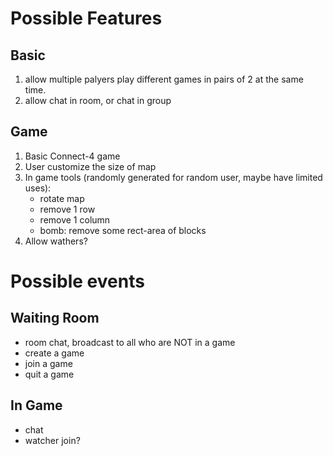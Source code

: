 # Possible Features

## Basic

1. allow multiple palyers play different games in pairs of 2 at the same time.
2. allow chat in room, or chat in group

## Game

1. Basic Connect-4 game
2. User customize the size of map
3. In game tools (randomly generated for random user, maybe have limited uses):
	* rotate map
	* remove 1 row
	* remove 1 column
	* bomb: remove some rect-area of blocks
4. Allow wathers?

# Possible events

## Waiting Room

* room chat, broadcast to all who are NOT in a game
* create a game
* join a game
* quit a game

## In Game

* chat
* watcher join?
